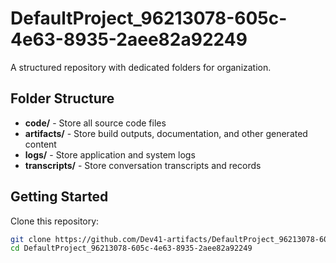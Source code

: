 # DefaultProject_96213078-605c-4e63-8935-2aee82a92249
A structured repository with dedicated folders for organization.

## Folder Structure

- **code/** - Store all source code files
- **artifacts/** - Store build outputs, documentation, and other generated content
- **logs/** - Store application and system logs
- **transcripts/** - Store conversation transcripts and records

## Getting Started

Clone this repository:
```bash
git clone https://github.com/Dev41-artifacts/DefaultProject_96213078-605c-4e63-8935-2aee82a92249
cd DefaultProject_96213078-605c-4e63-8935-2aee82a92249
```
